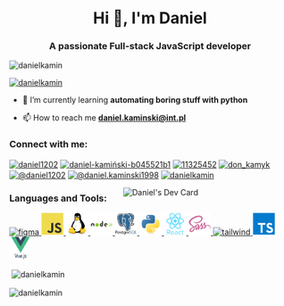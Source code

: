 <h1 align="center">Hi 👋, I'm Daniel</h1>
<h3 align="center">A passionate Full-stack JavaScript developer</h3>

<p align="left"> <img src="https://komarev.com/ghpvc/?username=danielkamin&label=Profile%20views&color=0e75b6&style=flat" alt="danielkamin" /> </p>

<p align="left"> <a href="https://github.com/ryo-ma/github-profile-trophy"><img src="https://github-profile-trophy.vercel.app/?username=danielkamin" alt="danielkamin" /></a> </p>

- 🌱 I’m currently learning **automating boring stuff with python**

- 📫 How to reach me **daniel.kaminski@int.pl**

<h3 align="left">Connect with me:</h3>
<p align="left">
<a href="https://dev.to/daniel1202" target="blank"><img align="center" src="https://raw.githubusercontent.com/rahuldkjain/github-profile-readme-generator/master/src/images/icons/Social/devto.svg" alt="daniel1202" height="30" width="40" /></a>
<a href="https://linkedin.com/in/daniel-kamiński-b045521b1" target="blank"><img align="center" src="https://raw.githubusercontent.com/rahuldkjain/github-profile-readme-generator/master/src/images/icons/Social/linked-in-alt.svg" alt="daniel-kamiński-b045521b1" height="30" width="40" /></a>
<a href="https://stackoverflow.com/users/11325452" target="blank"><img align="center" src="https://raw.githubusercontent.com/rahuldkjain/github-profile-readme-generator/master/src/images/icons/Social/stack-overflow.svg" alt="11325452" height="30" width="40" /></a>
<a href="https://instagram.com/don_kamyk" target="blank"><img align="center" src="https://raw.githubusercontent.com/rahuldkjain/github-profile-readme-generator/master/src/images/icons/Social/instagram.svg" alt="don_kamyk" height="30" width="40" /></a>
<a href="https://hashnode.com/@daniel1202" target="blank"><img align="center" src="https://raw.githubusercontent.com/rahuldkjain/github-profile-readme-generator/master/src/images/icons/Social/hashnode.svg" alt="@daniel1202" height="30" width="40" /></a>
<a href="https://medium.com/@daniel.kaminski1998" target="blank"><img align="center" src="https://raw.githubusercontent.com/rahuldkjain/github-profile-readme-generator/master/src/images/icons/Social/medium.svg" alt="@daniel.kaminski1998" height="30" width="40" /></a>
<a href="https://peerlist.io/danielkamin" target="blank"><img align="center" src="https://peerlist-readme-badge.herokuapp.com/api/danielkamin?style=for-the-badge" alt="danielkamin" height="30" /></a>
</p>
<a href="https://app.daily.dev/daniel1202">
  <img src="https://api.daily.dev/devcards/32463c0ad7c54fdbafc5151d944e3579.png?r=1ys" width="300" alt="Daniel's Dev Card" align="right"/>
</a>
<h3 align="left">Languages and Tools:</h3>
<p align="left"> <a href="https://www.figma.com/" target="_blank" rel="noreferrer"> <img src="https://www.vectorlogo.zone/logos/figma/figma-icon.svg" alt="figma" width="40" height="40"/> </a> <a href="https://developer.mozilla.org/en-US/docs/Web/JavaScript" target="_blank" rel="noreferrer"> <img src="https://raw.githubusercontent.com/devicons/devicon/master/icons/javascript/javascript-original.svg" alt="javascript" width="40" height="40"/> </a> <a href="https://www.linux.org/" target="_blank" rel="noreferrer"> <img src="https://raw.githubusercontent.com/devicons/devicon/master/icons/linux/linux-original.svg" alt="linux" width="40" height="40"/> </a> <a href="https://nodejs.org" target="_blank" rel="noreferrer"> <img src="https://raw.githubusercontent.com/devicons/devicon/master/icons/nodejs/nodejs-original-wordmark.svg" alt="nodejs" width="40" height="40"/> </a> <a href="https://www.postgresql.org" target="_blank" rel="noreferrer"> <img src="https://raw.githubusercontent.com/devicons/devicon/master/icons/postgresql/postgresql-original-wordmark.svg" alt="postgresql" width="40" height="40"/> </a> <a href="https://www.python.org" target="_blank" rel="noreferrer"> <img src="https://raw.githubusercontent.com/devicons/devicon/master/icons/python/python-original.svg" alt="python" width="40" height="40"/> </a> <a href="https://reactjs.org/" target="_blank" rel="noreferrer"> <img src="https://raw.githubusercontent.com/devicons/devicon/master/icons/react/react-original-wordmark.svg" alt="react" width="40" height="40"/> </a> <a href="https://sass-lang.com" target="_blank" rel="noreferrer"> <img src="https://raw.githubusercontent.com/devicons/devicon/master/icons/sass/sass-original.svg" alt="sass" width="40" height="40"/> </a> <a href="https://tailwindcss.com/" target="_blank" rel="noreferrer"> <img src="https://www.vectorlogo.zone/logos/tailwindcss/tailwindcss-icon.svg" alt="tailwind" width="40" height="40"/> </a> <a href="https://www.typescriptlang.org/" target="_blank" rel="noreferrer"> <img src="https://raw.githubusercontent.com/devicons/devicon/master/icons/typescript/typescript-original.svg" alt="typescript" width="40" height="40"/> </a> <a href="https://vuejs.org/" target="_blank" rel="noreferrer"> <img src="https://raw.githubusercontent.com/devicons/devicon/master/icons/vuejs/vuejs-original-wordmark.svg" alt="vuejs" width="40" height="40"/> </a> </p>

<p>&nbsp;<img align="center" src="https://github-readme-stats.vercel.app/api?username=danielkamin&show_icons=true&locale=en" alt="danielkamin" /></p>

<p><img align="center" src="https://github-readme-streak-stats.herokuapp.com/?user=danielkamin&" alt="danielkamin" /></p>



